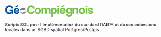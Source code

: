 ![picto](/doc/img/Logo_web-GeoCompiegnois.png)

Scripts SQL pour l'implémentation du standard RAEPA et de ses extensions locales dans un SGBD spatial Postgres/Postgis
